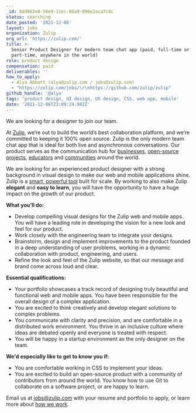```yaml
---
_id: 8dd862e0-56e9-11ec-86a9-896e2aca7c8c
status: searching
date_posted: '2021-12-06'
layout: jobs
organization: Zulip
org_url: 'https://zulip.com/'
title: >-
  Senior Product Designer for modern team chat app (paid, full-time or
  part-time, anywhere in the world)
role: product design
compensation: paid
deliverables: ''
how_to_apply:
  - Alya Abbott (alya@zulip.com / jobs@zulip.com)
  - "https://zulip.com/jobs/\r\nhttps://github.com/zulip/zulip"
github_handle: '@alya'
tags: 'product design, UI design, UX design, CSS, web app, mobile'
date: '2021-12-06T23:09:24.982Z'
---
```

We are looking for a designer to join our team.

At [Zulip](https://zulip.com/), we’re out to build the world’s best collaboration platform, and we’re committed to keeping it 100% open source. Zulip is the only modern team chat app that is ideal for both live and asynchronous conversations. Our product serves as the communication hub for [businesses](https://zulip.com/for/companies/), [open-source projects](https://chat.zulip.org/case-studies/rust/), [educators](https://chat.zulip.org/case-studies/tum/) and [communities](https://zulip.com/case-studies/lean/) around the world.

We are looking for an experienced product designer with a strong background in visual design to make our web and mobile applications shine. Zulip is a [smart, powerful tool](https://www.theregister.com/2021/07/28/zulip_open_source_chat_collaboration_software/) built for scale. By working to also make Zulip **elegant** and **easy to learn**, you will have the opportunity to have a huge impact on the growth of our product.

**What you’ll do:**

- Develop compelling visual designs for the Zulip web and mobile apps. You will have a leading role in developing the vision for a new look and feel for our product.
- Work closely with the engineering team to integrate your designs.
- Brainstorm, design and implement improvements to the product founded in a deep understanding of user problems, working in a dynamic collaboration with product, engineering, and users.
- Refine the look and feel of the Zulip website, so that our message and brand come across loud and clear.

**Essential qualifications:**

- Your portfolio showcases a track record of designing truly beautiful and functional web and mobile apps. You have been responsible for the overall design of a complex application.
- You are excited to think creatively and develop elegant solutions to complex problems.
- You communicate with clarity and precision, and are comfortable in a distributed work environment. You thrive in an inclusive culture where ideas are debated openly and everyone is treated with respect.
- You will be happy in a startup environment as the only designer on the team.

**We'd especially like to get to know you if:**

- You are comfortable working in CSS to implement your ideas. 
- You are excited to build an open-source product with a community of contributors from around the world. You know how to use Git to collaborate on a software project, or are happy to learn.

Email us at [jobs@zulip.com](mailto:jobs@zulip.com) with your resume and portfolio to apply, or learn more about [how we work](https://zulip.com/jobs/#how-we-work).

